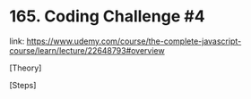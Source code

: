# 165. Coding Challenge #4

link: https://www.udemy.com/course/the-complete-javascript-course/learn/lecture/22648793#overview



[Theory]




[Steps]





